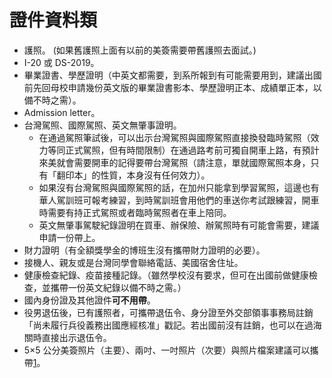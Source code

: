 # 證件資料類

* 護照。 \(如果舊護照上面有以前的美簽需要帶舊護照去面試。\)
* I-20 或 DS-2019。
* 畢業證書、學歷證明（中英文都需要，到系所報到有可能需要用到，建議出國前先回母校申請幾份英文版的畢業證書影本、學歷證明正本、成績單正本，以備不時之需）。
* Admission letter。
* 台灣駕照、國際駕照、英文無肇事證明。
  * 在通過駕照筆試後，可以出示台灣駕照與國際駕照直接換發臨時駕照（效力等同正式駕照，但有時間限制）在通過路考前可獨自開車上路，有預計來美就會需要開車的記得要帶台灣駕照（請注意，單就國際駕照本身，只有「翻印本」的性質，本身沒有任何效力）。
  * 如果沒有台灣駕照與國際駕照的話，在加州只能拿到學習駕照，這邊也有華人駕訓班可報考練習，到時駕訓班會用他們的車送你考試跟練習，開車時需要有持正式駕照或者臨時駕照者在車上陪同。
  * 英文無肇事駕駛紀錄證明在買車、辦保險、辦駕照時有可能會需要，建議申請一份帶上。
* 財力證明（有全額獎學金的博班生沒有攜帶財力證明的必要）。
* 接機人、親友或是台灣同學會聯絡電話、美國宿舍住址。
* 健康檢查紀錄、疫苗接種記錄。（雖然學校沒有要求，但可在出國前做健康檢查，並攜帶一份英文紀錄以備不時之需。）
* 國內身份證及其他證件**可不用帶**。
* 役男退伍後，已有護照者，可攜帶退伍令、身分證至外交部領事事務局註銷「尚未履行兵役義務出國應經核准」戳記。若出國前沒有註銷，也可以在過海關時直接出示退伍令。
* 5×5 公分美簽照片（主要）、兩吋、一吋照片（次要）與照片檔案建議可以攜帶[1](../zai_mei_sheng_huo/tgsahuo_dong_jie_shao.md#fn1)。

